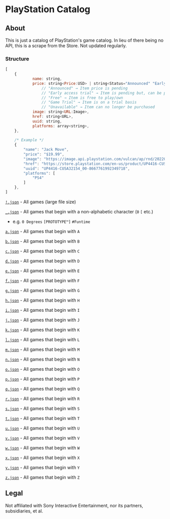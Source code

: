 # PlayStation Catalog

## About

This is just a catalog of PlayStation's game catalog. In lieu of there being no API, this is a scrape from the Store. Not updated regularly.

### Structure

```js
[
    {
            name: string,
            price: string<Price:USD> | string<Status="Announced" "Early access trial" "Free" "Game Trial" "Unavailable">,
                // "Announced" → Item price is pending
                // "Early access trial" → Item is pending but, can be played on a trial basis
                // "Free" → Item is free to play/own
                // "Game Trial" → Item is on a trial basis
                // "Unavailable" → Item can no longer be purchased
            image: string<URL:Image>,
            href: string<URL>,
            uuid: string,
            platforms: array<string>,
    },
    
    /* Example */
    {
        "name": "Jack Move",
        "price": "$19.99",
        "image": "https://image.api.playstation.com/vulcan/ap/rnd/202208/0311/QNhcccNfqdO0Yf8gMo4yVnv0.png",
        "href": "https://store.playstation.com/en-us/product/UP4416-CUSA32154_00-8667761992349718",
        "uuid": "UP4416-CUSA32154_00-8667761992349718",
        "platforms": [
            "PS4"
        ]
    },
]
```

[`!.json`](https://raw.githubusercontent.com/Ephellon/playstation-catalog/main/!.json) - All games (large file size)

[`_.json`](https://raw.githubusercontent.com/Ephellon/playstation-catalog/main/_.json) - All games that begin with a non-alphabetic character (`0` `[` etc.)

  - e.g. `0 Degrees` `[PROTOTYPE™]` `#Funtime`

[`a.json`](https://raw.githubusercontent.com/Ephellon/playstation-catalog/main/a.json) - All games that begin with `A`

[`b.json`](https://raw.githubusercontent.com/Ephellon/playstation-catalog/main/b.json) - All games that begin with `B`

[`c.json`](https://raw.githubusercontent.com/Ephellon/playstation-catalog/main/c.json) - All games that begin with `C`

[`d.json`](https://raw.githubusercontent.com/Ephellon/playstation-catalog/main/d.json) - All games that begin with `D`

[`e.json`](https://raw.githubusercontent.com/Ephellon/playstation-catalog/main/e.json) - All games that begin with `E`

[`f.json`](https://raw.githubusercontent.com/Ephellon/playstation-catalog/main/f.json) - All games that begin with `F`

[`g.json`](https://raw.githubusercontent.com/Ephellon/playstation-catalog/main/g.json) - All games that begin with `G`

[`h.json`](https://raw.githubusercontent.com/Ephellon/playstation-catalog/main/h.json) - All games that begin with `H`

[`i.json`](https://raw.githubusercontent.com/Ephellon/playstation-catalog/main/i.json) - All games that begin with `I`

[`j.json`](https://raw.githubusercontent.com/Ephellon/playstation-catalog/main/j.json) - All games that begin with `J`

[`k.json`](https://raw.githubusercontent.com/Ephellon/playstation-catalog/main/k.json) - All games that begin with `K`

[`l.json`](https://raw.githubusercontent.com/Ephellon/playstation-catalog/main/l.json) - All games that begin with `L`

[`m.json`](https://raw.githubusercontent.com/Ephellon/playstation-catalog/main/m.json) - All games that begin with `M`

[`n.json`](https://raw.githubusercontent.com/Ephellon/playstation-catalog/main/n.json) - All games that begin with `N`

[`o.json`](https://raw.githubusercontent.com/Ephellon/playstation-catalog/main/o.json) - All games that begin with `O`

[`p.json`](https://raw.githubusercontent.com/Ephellon/playstation-catalog/main/p.json) - All games that begin with `P`

[`q.json`](https://raw.githubusercontent.com/Ephellon/playstation-catalog/main/q.json) - All games that begin with `Q`

[`r.json`](https://raw.githubusercontent.com/Ephellon/playstation-catalog/main/r.json) - All games that begin with `R`

[`s.json`](https://raw.githubusercontent.com/Ephellon/playstation-catalog/main/s.json) - All games that begin with `S`

[`t.json`](https://raw.githubusercontent.com/Ephellon/playstation-catalog/main/t.json) - All games that begin with `T`

[`u.json`](https://raw.githubusercontent.com/Ephellon/playstation-catalog/main/u.json) - All games that begin with `U`

[`v.json`](https://raw.githubusercontent.com/Ephellon/playstation-catalog/main/v.json) - All games that begin with `V`

[`w.json`](https://raw.githubusercontent.com/Ephellon/playstation-catalog/main/w.json) - All games that begin with `W`

[`x.json`](https://raw.githubusercontent.com/Ephellon/playstation-catalog/main/x.json) - All games that begin with `X`

[`y.json`](https://raw.githubusercontent.com/Ephellon/playstation-catalog/main/y.json) - All games that begin with `Y`

[`z.json`](https://raw.githubusercontent.com/Ephellon/playstation-catalog/main/z.json) - All games that begin with `Z`

## Legal

Not affiliated with Sony Interactive Entertainment, nor its partners, subsidiaries, et al.
